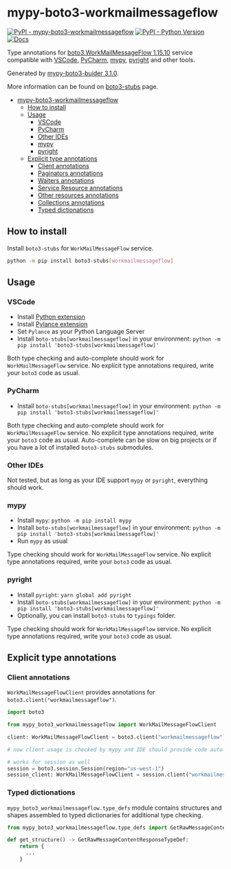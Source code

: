 # mypy-boto3-workmailmessageflow

[![PyPI - mypy-boto3-workmailmessageflow](https://img.shields.io/pypi/v/mypy-boto3-workmailmessageflow.svg?color=blue)](https://pypi.org/project/mypy-boto3-workmailmessageflow)
[![PyPI - Python Version](https://img.shields.io/pypi/pyversions/mypy-boto3-workmailmessageflow.svg?color=blue)](https://pypi.org/project/mypy-boto3-workmailmessageflow)
[![Docs](https://img.shields.io/readthedocs/mypy-boto3-builder.svg?color=blue)](https://mypy-boto3-builder.readthedocs.io/)

Type annotations for
[boto3.WorkMailMessageFlow 1.15.10](https://boto3.amazonaws.com/v1/documentation/api/1.15.10/reference/services/workmailmessageflow.html#WorkMailMessageFlow) service
compatible with
[VSCode](https://code.visualstudio.com/),
[PyCharm](https://www.jetbrains.com/pycharm/),
[mypy](https://github.com/python/mypy),
[pyright](https://github.com/microsoft/pyright)
and other tools.

Generated by [mypy-boto3-buider 3.1.0](https://github.com/vemel/mypy_boto3_builder).

More information can be found on [boto3-stubs](https://pypi.org/project/boto3-stubs/) page.

- [mypy-boto3-workmailmessageflow](#mypy-boto3-workmailmessageflow)
  - [How to install](#how-to-install)
  - [Usage](#usage)
    - [VSCode](#vscode)
    - [PyCharm](#pycharm)
    - [Other IDEs](#other-ides)
    - [mypy](#mypy)
    - [pyright](#pyright)
  - [Explicit type annotations](#explicit-type-annotations)
    - [Client annotations](#client-annotations)
    - [Paginators annotations](#paginators-annotations)
    - [Waiters annotations](#waiters-annotations)
    - [Service Resource annotations](#service-resource-annotations)
    - [Other resources annotations](#other-resources-annotations)
    - [Collections annotations](#collections-annotations)
    - [Typed dictionations](#typed-dictionations)

## How to install

Install `boto3-stubs` for `WorkMailMessageFlow` service.

```bash
python -m pip install boto3-stubs[workmailmessageflow]
```

## Usage

### VSCode

- Install [Python extension](https://marketplace.visualstudio.com/items?itemName=ms-python.python)
- Install [Pylance extension](https://marketplace.visualstudio.com/items?itemName=ms-python.vscode-pylance)
- Set `Pylance` as your Python Language Server
- Install `boto-stubs[workmailmessageflow]` in your environment: `python -m pip install 'boto3-stubs[workmailmessageflow]'`

Both type checking and auto-complete should work for `WorkMailMessageFlow` service.
No explicit type annotations required, write your `boto3` code as usual.

### PyCharm

- Install `boto-stubs[workmailmessageflow]` in your environment: `python -m pip install 'boto3-stubs[workmailmessageflow]'`

Both type checking and auto-complete should work for `WorkMailMessageFlow` service.
No explicit type annotations required, write your `boto3` code as usual.
Auto-complete can be slow on big projects or if you have a lot of installed `boto3-stubs` submodules.

### Other IDEs

Not tested, but as long as your IDE support `mypy` or `pyright`, everything should work.

### mypy

- Install `mypy`: `python -m pip install mypy`
- Install `boto-stubs[workmailmessageflow]` in your environment: `python -m pip install 'boto3-stubs[workmailmessageflow]'`
- Run `mypy` as usual

Type checking should work for `WorkMailMessageFlow` service.
No explicit type annotations required, write your `boto3` code as usual.

### pyright

- Install `pyright`: `yarn global add pyright`
- Install `boto-stubs[workmailmessageflow]` in your environment: `python -m pip install 'boto3-stubs[workmailmessageflow]'`
- Optionally, you can install `boto3-stubs` to `typings` folder.

Type checking should work for `WorkMailMessageFlow` service.
No explicit type annotations required, write your `boto3` code as usual.

## Explicit type annotations

### Client annotations

`WorkMailMessageFlowClient` provides annotations for `boto3.client("workmailmessageflow")`.

```python
import boto3

from mypy_boto3_workmailmessageflow import WorkMailMessageFlowClient

client: WorkMailMessageFlowClient = boto3.client("workmailmessageflow")

# now client usage is checked by mypy and IDE should provide code auto-complete

# works for session as well
session = boto3.session.Session(region="us-west-1")
session_client: WorkMailMessageFlowClient = session.client("workmailmessageflow")
```








### Typed dictionations

`mypy_boto3_workmailmessageflow.type_defs` module contains structures and shapes assembled
to typed dictionaries for additional type checking.

```python
from mypy_boto3_workmailmessageflow.type_defs import GetRawMessageContentResponseTypeDef

def get_structure() -> GetRawMessageContentResponseTypeDef:
    return {
      ...
    }
```
